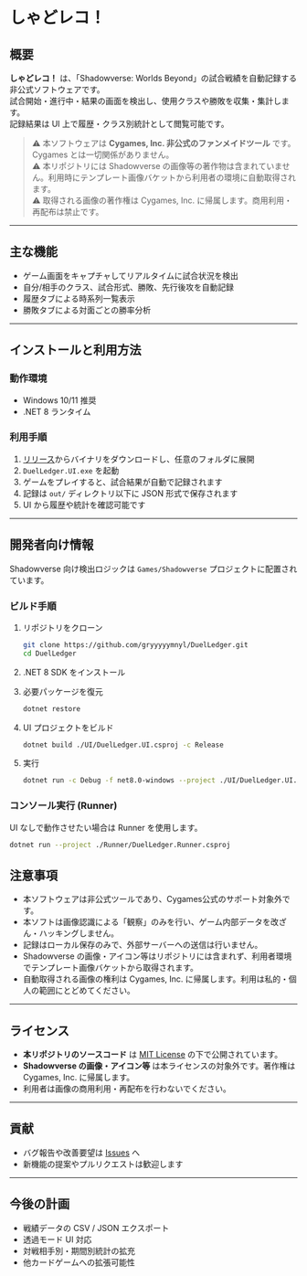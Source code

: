 # しゃどレコ！

## 概要

**しゃどレコ！** は、「Shadowverse: Worlds Beyond」の試合戦績を自動記録する非公式ソフトウェアです。  
試合開始・進行中・結果の画面を検出し、使用クラスや勝敗を収集・集計します。  
記録結果は UI 上で履歴・クラス別統計として閲覧可能です。  

> ⚠️ 本ソフトウェアは **Cygames, Inc. 非公式のファンメイドツール** です。Cygames とは一切関係がありません。  
> ⚠️ 本リポジトリには Shadowverse の画像等の著作物は含まれていません。利用時にテンプレート画像バケットから利用者の環境に自動取得されます。  
> ⚠️ 取得される画像の著作権は Cygames, Inc. に帰属します。商用利用・再配布は禁止です。  

---

## 主な機能

* ゲーム画面をキャプチャしてリアルタイムに試合状況を検出
* 自分/相手のクラス、試合形式、勝敗、先行後攻を自動記録
* 履歴タブによる時系列一覧表示
* 勝敗タブによる対面ごとの勝率分析

---

## インストールと利用方法

### 動作環境

* Windows 10/11 推奨
* .NET 8 ランタイム

### 利用手順

1. [リリース](https://github.com/gryyyyymnyl/DuelLedger/releases/tag/v1.0.0)からバイナリをダウンロードし、任意のフォルダに展開
2. `DuelLedger.UI.exe` を起動
3. ゲームをプレイすると、試合結果が自動で記録されます
4. 記録は `out/` ディレクトリ以下に JSON 形式で保存されます
5. UI から履歴や統計を確認可能です

---

## 開発者向け情報

Shadowverse 向け検出ロジックは `Games/Shadowverse` プロジェクトに配置されています。

### ビルド手順

1. リポジトリをクローン

   ```bash
   git clone https://github.com/gryyyyymnyl/DuelLedger.git
   cd DuelLedger
   ```
2. .NET 8 SDK をインストール
3. 必要パッケージを復元

   ```bash
   dotnet restore
   ```
4. UI プロジェクトをビルド

   ```bash
   dotnet build ./UI/DuelLedger.UI.csproj -c Release
   ```
5. 実行

   ```bash
   dotnet run -c Debug -f net8.0-windows --project ./UI/DuelLedger.UI.csproj
   ```

### コンソール実行 (Runner)

UI なしで動作させたい場合は Runner を使用します。

```bash
dotnet run --project ./Runner/DuelLedger.Runner.csproj
```

## 注意事項

* 本ソフトウェアは非公式ツールであり、Cygames公式のサポート対象外です。
* 本ソフトは画像認識による「観察」のみを行い、ゲーム内部データを改ざん・ハッキングしません。
* 記録はローカル保存のみで、外部サーバーへの送信は行いません。
* Shadowverse の画像・アイコン等はリポジトリには含まれず、利用者環境でテンプレート画像バケットから取得されます。
* 自動取得される画像の権利は Cygames, Inc. に帰属します。利用は私的・個人の範囲にとどめてください。

---

## ライセンス

* **本リポジトリのソースコード** は [MIT License](./LICENSE) の下で公開されています。
* **Shadowverse の画像・アイコン等** は本ライセンスの対象外です。著作権は Cygames, Inc. に帰属します。
* 利用者は画像の商用利用・再配布を行わないでください。

---

## 貢献

* バグ報告や改善要望は [Issues](https://github.com/gryyyyymnyl/DuelLedger/issues) へ
* 新機能の提案やプルリクエストは歓迎します

---

## 今後の計画
* 戦績データの CSV / JSON エクスポート
* 透過モード UI 対応
* 対戦相手別・期間別統計の拡充
* 他カードゲームへの拡張可能性
